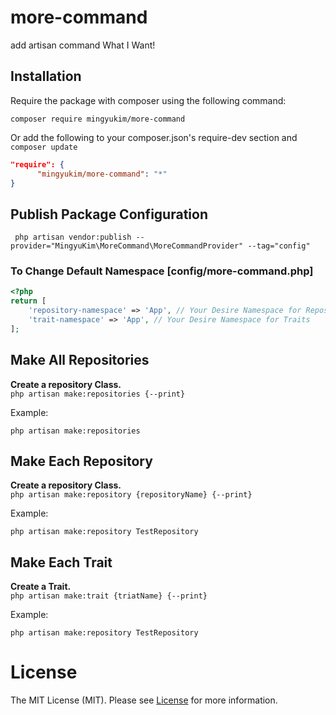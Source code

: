 
# more-command
add artisan command What I Want!
<br />

## Installation
Require the package with composer using the following command:

```
composer require mingyukim/more-command
```

Or add the following to your composer.json's require-dev section and `composer update`

```json
"require": {
      "mingyukim/more-command": "*"
}
```

## Publish Package Configuration
```shell
 php artisan vendor:publish --provider="MingyuKim\MoreCommand\MoreCommandProvider" --tag="config"
```

### To Change Default Namespace [config/more-command.php]
```php
<?php
return [
    'repository-namespace' => 'App', // Your Desire Namespace for Repository Classes   
    'trait-namespace' => 'App', // Your Desire Namespace for Traits   
];
```

## Make All Repositories

__Create a repository Class.__\
`php artisan make:repositories {--print}`

Example:
```
php artisan make:repositories
```

## Make Each Repository

__Create a repository Class.__\
`php artisan make:repository {repositoryName} {--print}`

Example:
```
php artisan make:repository TestRepository
```

## Make Each Trait

__Create a Trait.__\
`php artisan make:trait {triatName} {--print}`

Example:
```
php artisan make:repository TestRepository
```

# License
The MIT License (MIT). Please see [License](LICENSE) for more information.

